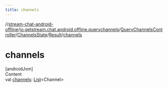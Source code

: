 ```yaml
---
title: channels
---
```

//[stream-chat-android-offline](../../../../../index.md)/[io.getstream.chat.android.offline.querychannels](../../../index.md)/[QueryChannelsController](../../index.md)/[ChannelsState](../index.md)/[Result](index.md)/[channels](channels.md)



# channels  
[androidJvm]  
Content  
val [channels](channels.md): [List](https://kotlinlang.org/api/latest/jvm/stdlib/kotlin.collections/-list/index.html)&lt;Channel&gt;  



